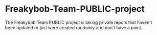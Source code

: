 # Freakybob-Team-PUBLIC-project
The Freakybob Team PUBLIC project is taking private repo's that haven't been updated or just were created randomly and don't have a point.
